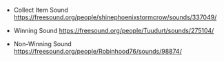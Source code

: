 - Collect Item Sound
https://freesound.org/people/shinephoenixstormcrow/sounds/337049/

- Winning Sound
https://freesound.org/people/Tuudurt/sounds/275104/

- Non-Winning Sound
https://freesound.org/people/Robinhood76/sounds/98874/

